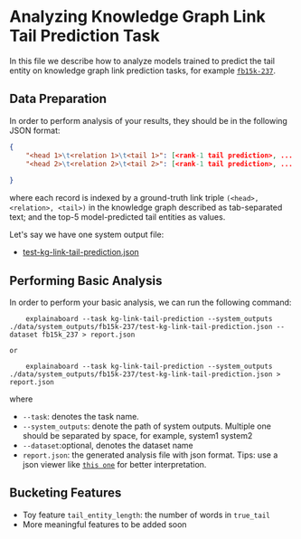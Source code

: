 # Analyzing Knowledge Graph Link Tail Prediction Task


In this file we describe how to analyze models trained to predict the tail entity on knowledge graph link prediction tasks, for example
[`fb15k-237`](https://www.microsoft.com/en-us/download/details.aspx?id=52312).


## Data Preparation

In order to perform analysis of your results, they should be in the following
JSON format:

```json
{
    "<head 1>\t<relation 1>\t<tail 1>": [<rank-1 tail prediction>, ... , <rank-5 tail prediction>],
    "<head 2>\t<relation 2>\t<tail 2>": [<rank-1 tail prediction>, ... , <rank-5 tail prediction>],
    
}
```
where each record is indexed by a ground-truth link triple `(<head>, <relation>, <tail>)` in the knowledge graph described as tab-separated text; and the top-5 model-predicted tail entities as values.

Let's say we have one system output file: 
* [test-kg-link-tail-prediction.json](https://github.com/neulab/ExplainaBoard/blob/main/data/system_outputs/fb15k-237/test-kg-link-tail-prediction.json) 



## Performing Basic Analysis

In order to perform your basic analysis, we can run the following command:

```shell
    explainaboard --task kg-link-tail-prediction --system_outputs ./data/system_outputs/fb15k-237/test-kg-link-tail-prediction.json --dataset fb15k_237 > report.json

or

    explainaboard --task kg-link-tail-prediction --system_outputs ./data/system_outputs/fb15k-237/test-kg-link-tail-prediction.json > report.json
```
where
* `--task`: denotes the task name. 
* `--system_outputs`: denote the path of system outputs. Multiple one should be 
  separated by space, for example, system1 system2
* `--dataset`:optional, denotes the dataset name
* `report.json`: the generated analysis file with json format. Tips: use a json viewer like [`this one`](http://jsonviewer.stack.hu/) for better interpretation.



## Bucketing Features
* Toy feature `tail_entity_length`: the number of words in `true_tail`
* More meaningful features to be added soon

